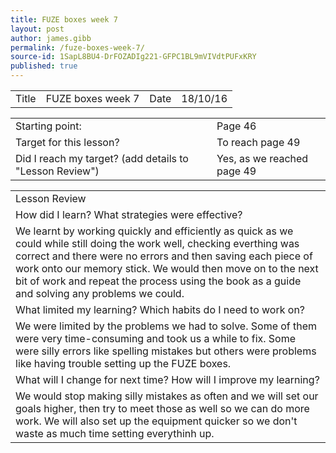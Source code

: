 ```yaml
---
title: FUZE boxes week 7
layout: post
author: james.gibb
permalink: /fuze-boxes-week-7/
source-id: 1SapL8BU4-DrFOZADIg221-GFPC1BL9mVIVdtPUFxKRY
published: true
---
```

<table>
  <tr>
    <td>Title</td>
    <td>FUZE boxes week 7</td>
    <td>Date</td>
    <td>18/10/16</td>
  </tr>
</table>


<table>
  <tr>
    <td>Starting point:</td>
    <td>Page 46</td>
  </tr>
  <tr>
    <td>Target for this lesson?</td>
    <td>To reach page 49</td>
  </tr>
  <tr>
    <td>Did I reach my target? 
(add details to "Lesson Review")</td>
    <td> Yes, as we reached page 49 </td>
  </tr>
</table>


<table>
  <tr>
    <td>Lesson Review</td>
  </tr>
  <tr>
    <td>How did I learn? What strategies were effective? </td>
  </tr>
  <tr>
    <td>We learnt by working quickly and efficiently as quick as we could while still doing the work well, checking everthing was correct and there were no errors and then saving each piece of work onto our memory stick. We would then move on to the next bit of work and repeat the process using the book as a guide and solving any problems we could.</td>
  </tr>
  <tr>
    <td>What limited my learning? Which habits do I need to work on? </td>
  </tr>
  <tr>
    <td>We were limited by the problems we had to solve. Some of them were very time-consuming and took us a while to fix. Some were silly errors like spelling mistakes but others were problems like having trouble setting up the FUZE boxes.</td>
  </tr>
  <tr>
    <td>What will I change for next time? How will I improve my learning?</td>
  </tr>
  <tr>
    <td>We would stop making silly mistakes as often and we will set our goals higher, then try to meet those as well so we can do more work. We will also set up the equipment quicker so we don't waste as much time setting everythinh up.</td>
  </tr>
</table>


